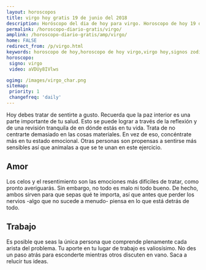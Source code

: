 ```yaml
---
layout: horoscopos
title: virgo hoy gratis 19 de junio del 2018 
description: Horóscopo del dia de hoy para virgo. Horoscopo de hoy 19 de junio del 2018. Las predicciones de amor, trabajo, vida personal gratis.
permalink: /horoscopo-diario-gratis/virgo/
amplink: /horoscopo-diario-gratis/amp/virgo/
home: FALSE
redirect_from: /p/virgo.html
keywords: horoscopo de hoy,horoscopo de hoy virgo,virgo hoy,signos zodiacales,horóscopo de hoy,horoscopos de hoy,horoscopo virgo hoy,horoscopo de virgo de hoy,horóscopo de hoy virgo,horoscopos,horoscopo del dia de hoy,virgo de hoy,los horoscopos de hoy,virgo de hoy,virgo Diciembre 2018,el horóscopo de hoy virgo,horóscopo del día,horoscopo y tarot virgo,predicciones zodiacales 2018,virgo hoy amor,signos zodiacales 2018el horoscopo de hoy
horoscopo:
 signo: virgo
 video: aVDUy8IVlws

ogimg: /images/virgo_char.png
sitemap:
 priority: 1
 changefreq: 'daily'
---
```



Hoy debes tratar de sentirte a gusto. Recuerda que la paz interior es una parte importante de tu salud. Esto se puede lograr a través de la reflexión y de una revisión tranquila de en dónde estás en tu vida. Trata de no centrarte demasiado en las cosas materiales. En vez de eso, concéntrate más en tu estado emocional. Otras personas son propensas a sentirse más sensibles así que anímalas a que se te unan en este ejercicio.

## Amor

Los celos y el resentimiento son las emociones más difíciles de tratar, como pronto averiguarás. Sin embargo, no todo es malo ni todo bueno. De hecho, ambos sirven para que sepas qué te importa, así que antes que perder los nervios -algo que no sucede a menudo- piensa en lo que está detrás de todo.

## Trabajo

Es posible que seas la única persona que comprende plenamente cada arista del problema. Tu aporte en tu lugar de trabajo es valiosísimo. No des un paso atrás para esconderte mientras otros discuten en vano. Saca a relucir tus ideas.